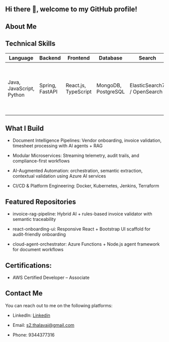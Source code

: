 ## Hi there 👋, welcome to my GitHub profile!

## About Me

##  Technical Skills

|  Language               |  Backend           |  Frontend           |  Database             |  Search             |  AI & ML           |  Cloud       |  Others            |
|--------------------------|----------------------|------------------------|--------------------------|-----------------------|----------------------|----------------|----------------------|
| Java, JavaScript, Python | Spring, FastAPI      | React.js, TypeScript   | MongoDB, PostgreSQL      | ElasticSearch7 / OpenSearch        | Azure AI Services     | Azure, AWS     | Redis, Git, Docker, K8S, ELK and OTel, Jenkins, Keycloak, Azure AD, ForgeRock |

## What I Build

- Document Intelligence Pipelines: Vendor onboarding, invoice validation, timesheet processing with AI agents + RAG

- Modular Microservices: Streaming telemetry, audit trails, and compliance-first workflows

- AI-Augmented Automation: orchestration, semantic extraction, contextual validation using Azure AI services

- CI/CD & Platform Engineering: Docker, Kubernetes, Jenkins, Terraform

## Featured Repositories

- invoice-rag-pipeline: Hybrid AI + rules-based invoice validator with semantic traceability

- react-onboarding-ui: Responsive React + Bootstrap UI scaffold for audit-friendly onboarding

- cloud-agent-orchestrator: Azure Functions + Node.js agent framework for document workflows

## Certifications:

- AWS Certified Developer – Associate

## Contact Me

You can reach out to me on the following platforms:

- LinkedIn: [Linkedin](https://www.linkedin.com/in/sivasankar-thalavai/)

- Email: s2.thalavai@gmail.com

- Phone: 9344377316
